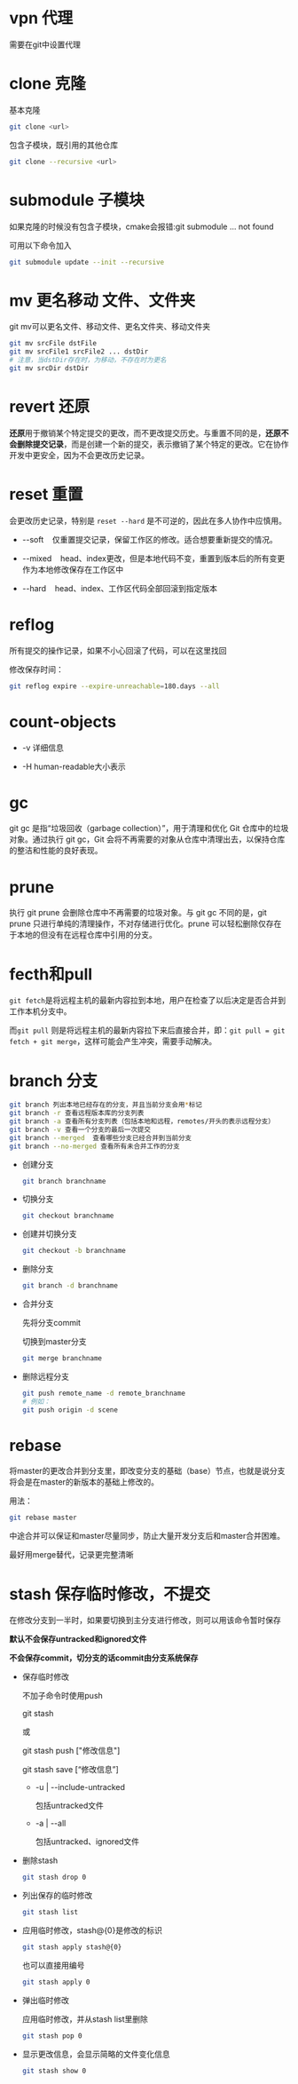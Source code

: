# vpn 代理

需要在git中设置代理

# clone 克隆

基本克隆

```bash
git clone <url>
```

包含子模块，既引用的其他仓库

```bash
git clone --recursive <url>
```

# submodule 子模块

如果克隆的时候没有包含子模块，cmake会报错:git submodule ... not found

可用以下命令加入

```bash
git submodule update --init --recursive
```

# mv 更名移动 文件、文件夹

git mv可以更名文件、移动文件、更名文件夹、移动文件夹

```bash
git mv srcFile dstFile
git mv srcFile1 srcFile2 ... dstDir
# 注意，当dstDir存在时，为移动，不存在时为更名
git mv srcDir dstDir 
```

# revert 还原

**还原**用于撤销某个特定提交的更改，而不更改提交历史。与重置不同的是，**还原不会删除提交记录**，而是创建一个新的提交，表示撤销了某个特定的更改。它在协作开发中更安全，因为不会更改历史记录。

# reset 重置

会更改历史记录，特别是 `reset --hard` 是不可逆的，因此在多人协作中应慎用。

* --soft    仅重置提交记录，保留工作区的修改。适合想要重新提交的情况。

* --mixed    head、index更改，但是本地代码不变，重置到版本后的所有变更作为本地修改保存在工作区中

* --hard    head、index、工作区代码全部回滚到指定版本

# reflog

所有提交的操作记录，如果不小心回滚了代码，可以在这里找回

修改保存时间：

```bash
git reflog expire --expire-unreachable=180.days --all
```

# count-objects

* -v 详细信息

* -H human-readable大小表示

# gc

git gc 是指“垃圾回收（garbage collection）”，用于清理和优化 Git 仓库中的垃圾对象。通过执行 git gc，Git 会将不再需要的对象从仓库中清理出去，以保持仓库的整洁和性能的良好表现。

# prune

执行 git prune 会删除仓库中不再需要的垃圾对象。与 git gc 不同的是，git prune 只进行单纯的清理操作，不对存储进行优化。prune 可以轻松删除仅存在于本地的但没有在远程仓库中引用的分支。

# fecth和pull

`git fetch`是将远程主机的最新内容拉到本地，用户在检查了以后决定是否合并到工作本机分支中。

而`git pull` 则是将远程主机的最新内容拉下来后直接合并，即：`git pull = git fetch + git merge`，这样可能会产生冲突，需要手动解决。

# branch 分支

```bash
git branch 列出本地已经存在的分支，并且当前分支会用*标记
git branch -r 查看远程版本库的分支列表
git branch -a 查看所有分支列表（包括本地和远程，remotes/开头的表示远程分支）
git branch -v 查看一个分支的最后一次提交
git branch --merged  查看哪些分支已经合并到当前分支
git branch --no-merged 查看所有未合并工作的分支
```

* 创建分支
  
  ```bash
  git branch branchname
  ```

* 切换分支
  
  ```bash
  git checkout branchname
  ```

* 创建并切换分支
  
  ```bash
  git checkout -b branchname
  ```

* 删除分支
  
  ```bash
  git branch -d branchname
  ```

* 合并分支
  
  先将分支commit
  
  切换到master分支
  
  ```bash
  git merge branchname
  ```

* 删除远程分支
  
  ```bash
  git push remote_name -d remote_branchname
  # 例如：
  git push origin -d scene
  ```

# rebase

将master的更改合并到分支里，即改变分支的基础（base）节点，也就是说分支将会是在master的新版本的基础上修改的。

用法：

```bash
git rebase master
```

中途合并可以保证和master尽量同步，防止大量开发分支后和master合并困难。

最好用merge替代，记录更完整清晰

# stash 保存临时修改，不提交

在修改分支到一半时，如果要切换到主分支进行修改，则可以用该命令暂时保存

**默认不会保存untracked和ignored文件**

**不会保存commit，切分支的话commit由分支系统保存**

* 保存临时修改
  
  不加子命令时使用push
  
  git stash
  
  或
  
  git stash push ["修改信息"]
  
  git stash save [“修改信息”]
  
  * -u | --include-untracked 
    
    包括untracked文件
  
  * -a | --all
    
    包括untracked、ignored文件

* 删除stash
  
  ```bash
  git stash drop 0
  ```

* 列出保存的临时修改
  
  ```bash
  git stash list
  ```

* 应用临时修改，stash@{0}是修改的标识
  
  ```bash
  git stash apply stash@{0}
  ```
  
  也可以直接用编号
  
  ```bash
  git stash apply 0
  ```

* 弹出临时修改
  
  应用临时修改，并从stash list里删除
  
  ```bash
  git stash pop 0
  ```

* 显示更改信息，会显示简略的文件变化信息
  
  ```bash
  git stash show 0
  ```

